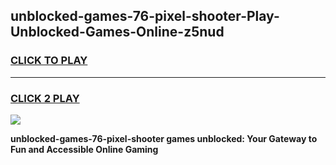 
## unblocked-games-76-pixel-shooter-Play-Unblocked-Games-Online-z5nud
<h3>
<a href="https://premium76.site?title=unblocked-games-76-pixel-shooter&ref=25A">CLICK TO PLAY</a></h3>
<hr>

<h3>
<a href="https://premium76.site?title=unblocked-games-76-pixel-shooter&ref=25A">CLICK 2 PLAY</a>
  
</h3>

<a href="https://premium76.site?title=unblocked-games-76-pixel-shooter&ref=25A"><img src="https://clearcache.store/games.png"></a>


**unblocked-games-76-pixel-shooter games unblocked: Your Gateway to Fun and Accessible Online Gaming**
